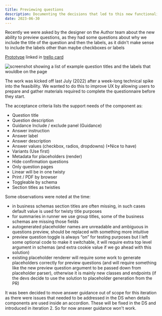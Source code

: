 ```yaml
---
title: Previewing questions
description: Documenting the decisions that led to this new functionality for Author
date: 2023-06-30
---
```


Recently we were asked by the designer on the Author team about the new ability to preview questions, as they had some questions about why we include the title of the question and then the labels, as it didn't make sense to include the labels other than maybe checkboxes or labels

[Prototype](https://eq-v2-prototypes-tjfamtqorq-nw.a.run.app/) linked in [trello card](https://trello.com/c/BipDuXxj/5391-viewing-questions-before-starting-the-survey-iteration-1-5-sp)


![screenshot showing a list of example question titles and the labels that wouldbe on the page](/previewing-questions/author-example.png "Example created by Author designer, showing that the question title and the label of the input are previewed")

The work was kicked off last July (2022) after a week-long technical spike into the feasibility. We wanted to do this to improve UX by allowing users to prepare and gather materials required to complete the questionnaire before they start.

The acceptance criteria lists the support needs of the component as:
- Question title
- Question description
- Guidance Include / exclude panel (Guidance)
- Answer instruction
- Answer label
- Answer description
- Answer values (checkbox, radios, dropdowns) (*Nice to have)
- Variants (Use first)
- Metadata for placeholders (render)
- Hide confirmation questions
- Only question pages
- Linear will be in one twisty
- Print / PDF by browser
- Toggleable by schema
- Section titles as twisties



Some observations were noted at the time:
- in business schemas section titles are often missing, in such cases default value is used for twisty title purposes
- for summaries in runner we use group titles, some of the business schemas are missing those fields
- autogenerated placeholder names are unreadable and ambiguous in questions preview, should be replaced with something more intuitive
- preview question toggle is always “on” for testing purposes but I left some optional code to make it switchable, it will require extra top level argument in schemas (and extra cookie value if we go ahead with this solution)
- existing placeholder renderer will require some work to generate placeholders correctly for preview questions (and will require something like the new preview question argument to be passed down from placeholder parser), otherwise it is mainly new classes and endpoints (if the devs decide to use the solution to placeholder generation from the PR)


It was been decided to move answer guidance out of scope for this iteration as there were issues that needed to be addressed in the DS when details components are used inside an accordion. These will be fixed in the DS and introduced in iteration 2. So for now answer guidance won't work.
